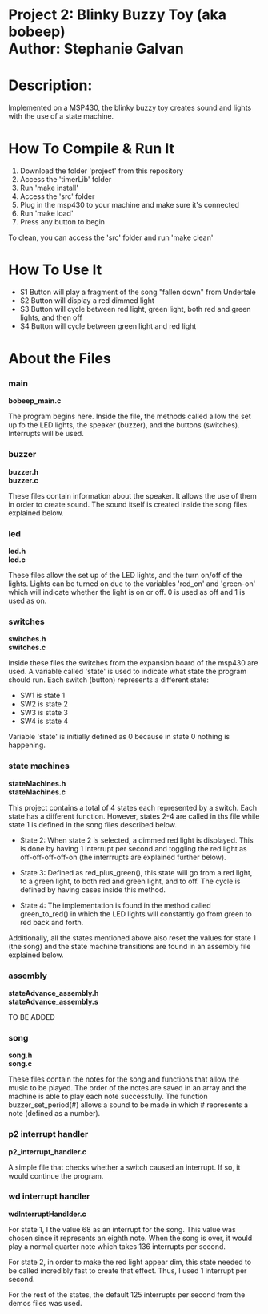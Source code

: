 Project 2: Blinky Buzzy Toy (aka bobeep) <br>
Author: Stephanie Galvan
====================
# Description:

Implemented on a MSP430, the blinky buzzy toy creates sound and lights with
the use of a state machine. 

# How To Compile & Run It

1. Download the folder 'project' from this repository
2. Access the 'timerLib' folder
3. Run 'make install'
4. Access the 'src' folder
5. Plug in the msp430 to your machine and make sure it's connected
6. Run 'make load'
7. Press any button to begin

To clean, you can access the 'src' folder and run 'make clean'

# How To Use It

- S1 Button will play a fragment of the song "fallen down" from Undertale
- S2 Button will display a red dimmed light
- S3 Button will cycle between red light, green light, both red and green
lights, and then off
- S4 Button will cycle between green light and red light

# About the Files

### main

**bobeep_main.c** <br>

The program begins here. Inside the file, the methods called allow the set up
fo the LED lights, the speaker (buzzer), and the buttons
(switches). Interrupts will be used.

### buzzer

**buzzer.h** <br>
**buzzer.c** <br>

These files contain information about the speaker. It allows the use of them
in order to create sound. The sound itself is created inside the song files
explained below.

### led

**led.h** <br>
**led.c** <br>

These files allow the set up of the LED lights, and the turn on/off of the
lights. Lights can be turned on due to the variables 'red_on' and 'green-on'
which will indicate whether the light is on or off. 0 is used as off and 1 is
used as on.

### switches

**switches.h** <br>
**switches.c** <br>

Inside these files the switches from the expansion board of the msp430 are
used. A variable called 'state' is used to indicate what state the program
should run. Each switch (button) represents a different state:

- SW1 is state 1
- SW2 is state 2
- SW3 is state 3
- SW4 is state 4

Variable 'state' is initially defined as 0 because in state 0 nothing is happening.

### state machines

**stateMachines.h** <br>
**stateMachines.c** <br>

This project contains a total of 4 states each represented by a switch. Each state
has a different function. However, states 2-4 are called in ths file while
state 1 is defined in the song files described below.

- State 2: When state 2 is selected, a dimmed red light is displayed. This is
  done by having 1 interrupt per second and toggling the red light as
  off-off-off-off-on (the interrrupts are explained further below).

- State 3: Defined as red_plus_green(), this state will go from a red light,
  to a green light, to both red and green light, and to off. The cycle is
  defined by having cases inside this method.

- State 4: The implementation is found in the method called green_to_red() in
  which the LED lights will constantly go from green to red back and forth.

Additionally, all the states mentioned above also reset the values for state 1
(the song) and the state machine transitions are found in an assembly file
explained below.

### assembly

**stateAdvance_assembly.h** <br>
**stateAdvance_assembly.s** <br>

TO BE ADDED

### song

**song.h** <br>
**song.c** <br>

These files contain the notes for the song and functions that allow the music
to be played. The order of the notes are saved in an array and the machine is
able to play each note successfully. The function buzzer_set_period(#) allows
a sound to be made in which # represents a note (defined as a number).

### p2 interrupt handler

**p2_interrupt_handler.c** <br>

A simple file that checks whether a switch caused an interrupt. If so, it
would continue the program.

### wd interrupt handler

**wdInterruptHandlder.c** <br>

For state 1, I the value 68 as an interrupt for the song. This value was
chosen since it represents an eighth note. When the song is over, it would
play a normal quarter note which takes 136 interrupts per second.

For state 2, in order to make the red light appear dim, this state needed to
be called incredibly fast to create that effect. Thus, I used 1 interrupt per
second.

For the rest of the states, the default 125 interrupts per second from the
demos files was used. 
